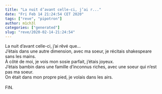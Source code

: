```yaml
---
title: "La nuit d’avant celle-ci, j’ai r..."
date: "Fri Feb 14 21:24:54 CET 2020"
tags: ["reve", "pipotron"]
author: m1ch3l
categories: ["generated"]
slug: "reve/2020-02-14-21:24:54"
---
```


La nuit d’avant celle-ci, j’ai rêvé que...<br>
J’étais dans une autre dimension, avec ma soeur, je récitais shakespeare sans les mains.<br>
À côté de moi, je vois mon sosie parfait, j’étais joyeux.<br>
J’étais bambin dans une famille d’inconnus riches, avec une soeur qui n’est pas ma soeur.<br>
On était dans mon propre pied, je volais dans les airs.<br>
<br>
FIN.<br>
<br>
